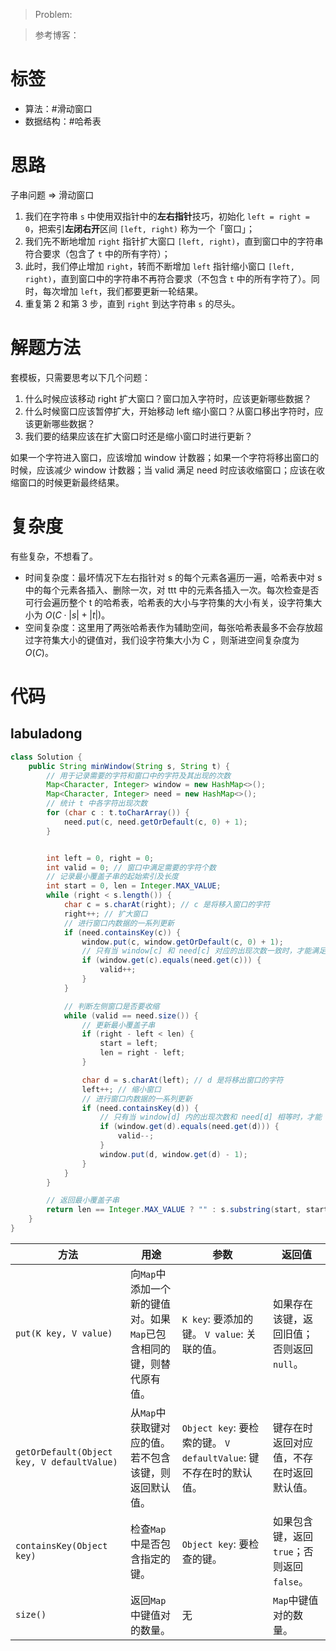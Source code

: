 <!--
 * @Auther: zth
 * @Date: 2024-03-04 10:51:47
 * @LastEditTime: 2024-03-05 20:38:15
 * @Description:
-->

> Problem: [](https://leetcode.cn/problems/)

> 参考博客：

# 标签

- 算法：#滑动窗口
- 数据结构：#哈希表

# 思路

子串问题 => 滑动窗口

1. 我们在字符串 `s` 中使用双指针中的**左右指针**技巧，初始化 `left = right = 0`，把索引**左闭右开**区间 `[left, right)` 称为一个「窗口」；
2. 我们先不断地增加 `right` 指针扩大窗口 `[left, right)`，直到窗口中的字符串符合要求（包含了 `t` 中的所有字符）；
3. 此时，我们停止增加 `right`，转而不断增加 `left` 指针缩小窗口 `[left, right)`，直到窗口中的字符串不再符合要求（不包含 `t` 中的所有字符了）。同时，每次增加 `left`，我们都要更新一轮结果。
4. 重复第 2 和第 3 步，直到 `right` 到达字符串 `s` 的尽头。

# 解题方法

套模板，只需要思考以下几个问题：

1. 什么时候应该移动 right 扩大窗口？窗口加入字符时，应该更新哪些数据？
2. 什么时候窗口应该暂停扩大，开始移动 left 缩小窗口？从窗口移出字符时，应该更新哪些数据？
3. 我们要的结果应该在扩大窗口时还是缩小窗口时进行更新？

如果一个字符进入窗口，应该增加 window 计数器；如果一个字符将移出窗口的时候，应该减少 window 计数器；当 valid 满足 need 时应该收缩窗口；应该在收缩窗口的时候更新最终结果。

# 复杂度

有些复杂，不想看了。

- 时间复杂度：最坏情况下左右指针对 s 的每个元素各遍历一遍，哈希表中对 s 中的每个元素各插入、删除一次，对 ttt 中的元素各插入一次。每次检查是否可行会遍历整个 t 的哈希表，哈希表的大小与字符集的大小有关，设字符集大小为 $O(C\cdot |s| + |t|)$。
- 空间复杂度：这里用了两张哈希表作为辅助空间，每张哈希表最多不会存放超过字符集大小的键值对，我们设字符集大小为 C ，则渐进空间复杂度为 $O(C)$。

# 代码

## labuladong

```Java
class Solution {
    public String minWindow(String s, String t) {
        // 用于记录需要的字符和窗口中的字符及其出现的次数
        Map<Character, Integer> window = new HashMap<>();
        Map<Character, Integer> need = new HashMap<>();
        // 统计 t 中各字符出现次数
        for (char c : t.toCharArray()) {
            need.put(c, need.getOrDefault(c, 0) + 1);
        }


        int left = 0, right = 0;
        int valid = 0; // 窗口中满足需要的字符个数
        // 记录最小覆盖子串的起始索引及长度
        int start = 0, len = Integer.MAX_VALUE;
        while (right < s.length()) {
            char c = s.charAt(right); // c 是将移入窗口的字符
            right++; // 扩大窗口
            // 进行窗口内数据的一系列更新
            if (need.containsKey(c)) {
                window.put(c, window.getOrDefault(c, 0) + 1);
                // 只有当 window[c] 和 need[c] 对应的出现次数一致时，才能满足条件，valid 才能 +1
                if (window.get(c).equals(need.get(c))) {
                    valid++;
                }
            }

            // 判断左侧窗口是否要收缩
            while (valid == need.size()) {
                // 更新最小覆盖子串
                if (right - left < len) {
                    start = left;
                    len = right - left;
                }

                char d = s.charAt(left); // d 是将移出窗口的字符
                left++; // 缩小窗口
                // 进行窗口内数据的一系列更新
                if (need.containsKey(d)) {
                    // 只有当 window[d] 内的出现次数和 need[d] 相等时，才能 -1
                    if (window.get(d).equals(need.get(d))) {
                        valid--;
                    }
                    window.put(d, window.get(d) - 1);
                }
            }
        }

        // 返回最小覆盖子串
        return len == Integer.MAX_VALUE ? "" : s.substring(start, start + len);
    }
}
```

| 方法                                       | 用途                                                                 | 参数                                                              | 返回值                                    |
| ------------------------------------------ | -------------------------------------------------------------------- | ----------------------------------------------------------------- | ----------------------------------------- |
| `put(K key, V value)`                      | 向`Map`中添加一个新的键值对。如果`Map`已包含相同的键，则替代原有值。 | `K key`: 要添加的键。 `V value`: 关联的值。                       | 如果存在该键，返回旧值；否则返回`null`。  |
| `getOrDefault(Object key, V defaultValue)` | 从`Map`中获取键对应的值。若不包含该键，则返回默认值。                | `Object key`: 要检索的键。 `V defaultValue`: 键不存在时的默认值。 | 键存在时返回对应值，不存在时返回默认值。  |
| `containsKey(Object key)`                  | 检查`Map`中是否包含指定的键。                                        | `Object key`: 要检查的键。                                        | 如果包含键，返回`true`；否则返回`false`。 |
| `size()`                                   | 返回`Map`中键值对的数量。                                            | 无                                                                | `Map`中键值对的数量。                     |
